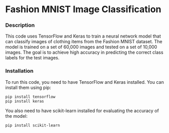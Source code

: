 # Fashion MNIST Image Classification

### Description

This code uses TensorFlow and Keras to train a neural network model that can classify images of clothing items from the Fashion MNIST dataset. The model is trained on a set of 60,000 images and tested on a set of 10,000 images. The goal is to achieve high accuracy in predicting the correct class labels for the test images.

### Installation

To run this code, you need to have TensorFlow and Keras installed. You can install them using pip:

```
pip install tensorflow
pip install keras
```

You also need to have scikit-learn installed for evaluating the accuracy of the model:

```
pip install scikit-learn
```

